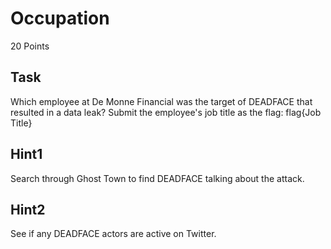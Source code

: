 # Occupation 
20 Points

## Task
Which employee at De Monne Financial was the target of DEADFACE that resulted in a data leak? Submit the employee's job title as the flag: flag{Job Title}

## Hint1 
Search through Ghost Town to find DEADFACE talking about the attack.

## Hint2
See if any DEADFACE actors are active on Twitter.
